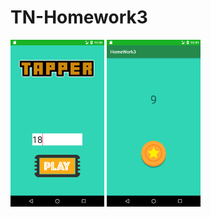 # TN-Homework3

<img src="https://github.com/artpssp1994/TN-Homework3/blob/master/Screenshot_1502855911.png" width="150" >

<img src="https://github.com/artpssp1994/TN-Homework3/blob/master/Screenshot_1502855942.png" width="150">

